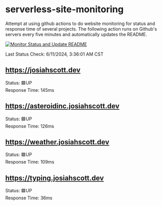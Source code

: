 # serverless-site-monitoring
Attempt at using github actions to do website monitoring for status and response time of several projects. The following action runs on Github's servers every five minutes and automatically updates the README.  

[![Monitor Status and Update README](https://github.com/JosiahSco/serverless-site-monitoring/actions/workflows/monitor.yaml/badge.svg)](https://github.com/JosiahSco/serverless-site-monitoring/actions/workflows/monitor.yaml)

Last Status Check: 6/11/2024, 3:36:01 AM CST

## https://josiahscott.dev
Status: 🟩UP  
Response Time: 145ms

## https://asteroidinc.josiahscott.dev
Status: 🟩UP  
Response Time: 126ms

## https://weather.josiahscott.dev
Status: 🟩UP  
Response Time: 109ms

## https://typing.josiahscott.dev
Status: 🟩UP  
Response Time: 36ms

